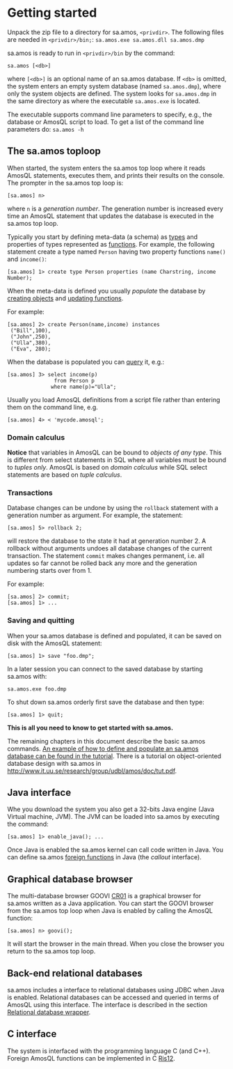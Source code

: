 # Getting started


Unpack the zip file to a directory for sa.amos, `<privdir>`. The
following files are needed in `<privdir>/bin;`: `sa.amos.exe sa.amos.dll
sa.amos.dmp`

sa.amos is ready to run in `<privdir>/bin` by the command:

```
sa.amos [<db>]
```

where `[<db>]` is an optional name of an sa.amos database. If `<db>`
is omitted, the system enters an empty system database (named
`sa.amos.dmp`), where only the system objects are defined. The system
looks for `sa.amos.dmp` in the same directory as where the executable
`sa.amos.exe` is located.

The executable supports command line parameters to specify, e.g., the
database or AmosQL script to load. To get a list of the command line
parameters do: `sa.amos -h`

## The sa.amos toploop

When started, the system enters the sa.amos top loop where it reads
AmosQL statements, executes them, and prints their results on the
console. The prompter in the sa.amos top loop is:

```
[sa.amos] n>
```

where `n` is a *generation number*. The generation number is increased
every time an AmosQL statement that updates the database is executed
in the sa.amos top loop.

Typically you start by defining meta-data (a schema) as
[types](../amosql/defining-types.md) and properties of types represented as
[functions](../amosql/defining-functions.md). For example, the following
statement create a type named `Person` having two property functions
`name()` and `income()`:

```
[sa.amos] 1> create type Person properties (name Charstring, income Number);
```

When the meta-data is defined you usually *populate* the database by
[creating objects](../amosql/creating-objects.md) and [updating functions](../amosql/updates.md).

For example:
```
[sa.amos] 2> create Person(name,income) instances
 ("Bill",100),
 ("John",250),
 ("Ulla",380),
 ("Eva", 280);
```

When the database is populated you can [query](../amosql/queries.md) it, e.g.:

```
[sa.amos] 3> select income(p) 
               from Person p 
              where name(p)="Ulla";
```

Usually you load AmosQL definitions from a script file rather than entering them on the command line, e.g.

```
[sa.amos] 4> < 'mycode.amosql';
```

### Domain calculus
<a name="domain-calculus"> **Notice** that variables in AmosQL can be bound to *objects of any type*. This is different from select statements in SQL  where all variables must be bound to *tuples only*. AmosQL is based on *domain calculus* while SQL select statements are based on *tuple calculus*.



### Transactions

Database changes can be undone by using the `rollback` statement with
a generation number as argument. For example, the statement:

```
[sa.amos] 5> rollback 2;
```

will restore the database to the state it had at generation number
2. A rollback without arguments undoes all database changes of the
current transaction. The statement `commit` makes changes
permanent, i.e. all updates so far cannot be rolled back any more
and the generation numbering starts over from 1.

For example:
```
[sa.amos] 2> commit;
[sa.amos] 1> ...
```

### Saving and quitting

When your sa.amos database is defined and populated, it can be saved
on disk with the AmosQL statement:

```
[sa.amos] 1> save "foo.dmp";
```

In a later session you can connect to the saved database by starting
sa.amos with:

```
sa.amos.exe foo.dmp
```

To shut down sa.amos orderly first save the database and then type:

```
[sa.amos] 1> quit;
```

__This is all you need to know to get started with sa.amos.__

The remaining chapters in this document describe the basic sa.amos
commands. [An example of how to define and populate an sa.amos
database can be found in the tutorial](tutorial.md). There is a
tutorial on object-oriented database design with sa.amos in
<http://www.it.uu.se/research/group/udbl/amos/doc/tut.pdf>.

## Java interface

Whe you download the system you also get a 32-bits Java engine (Java
Virtual machine, JVM).  The JVM can be loaded into sa.amos by
executing the command:
```
[sa.amos] 1> enable_java(); ...
```
Once Java is enabled the sa.amos kernel can call code written in Java. You can
define sa.amos [foreign functions](../accessing-external-systems/foreign-and-multi-directional-functions.md) in Java (the
*callout* interface).

## Graphical database browser

The multi-database browser GOOVI [CR01](<http://www.it.uu.se/research/group/udbl/publ/goovipaper3.pdf>) is a graphical browser for
sa.amos written as a Java application. You can start the GOOVI browser
from the sa.amos top loop when Java is enabled by calling the AmosQL
function: 
```
[sa.amos] n> goovi();
```
It will start the browser in the main
thread. When you close the browser you return to the sa.amos top loop.

## Back-end relational databases

sa.amos includes a interface to relational databases using JDBC when
Java is enabled. Relational databases can be accessed and queried in
terms of AmosQL using this interface. The interface is described in
the section [Relational database wrapper](../accessing-external-systems/the-relational-database-wrapper.md).

## C interface

The system is interfaced with the programming language C (and
C++). Foreign AmosQL functions can be implemented in C [Ris12](<http://user.it.uu.se/~torer/publ/externalC.pdf>).
